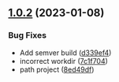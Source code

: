 ## [1.0.2](https://github.com/cakriwut/athena-json-deserializer/compare/v1.0.1...v1.0.2) (2023-01-08)


### Bug Fixes

* Add semver build ([d339ef4](https://github.com/cakriwut/athena-json-deserializer/commit/d339ef41c75a15826b21d3c40c479e449d9159f6))
* incorrect workdir ([7c1f704](https://github.com/cakriwut/athena-json-deserializer/commit/7c1f7041bb2511838e7dc5b663166b8538af9128))
* path project ([8ed49df](https://github.com/cakriwut/athena-json-deserializer/commit/8ed49dfd3633af4e2489a9f6b2ea04c7202992d8))
